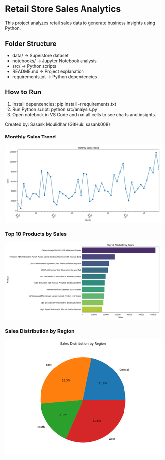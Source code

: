 # Retail Store Sales Analytics

This project analyzes retail sales data to generate business insights using Python.

## Folder Structure
- data/ → Superstore dataset
- notebooks/ → Jupyter Notebook analysis
- src/ → Python scripts
- README.md → Project explanation
- requirements.txt → Python dependencies

## How to Run
1. Install dependencies:
   pip install -r requirements.txt
2. Run Python script:
   python src/analysis.py
3. Open notebook in VS Code and run all cells to see charts and insights.

Created by: Sasank Moulidhar (GitHub: sasank008)

### Monthly Sales Trend
![Monthly Sales Trend](charts/monthly_sales_trend.png)

### Top 10 Products by Sales
![Top Products](charts/top_products.png)

### Sales Distribution by Region
![Region Sales](charts/region_sales.png)

